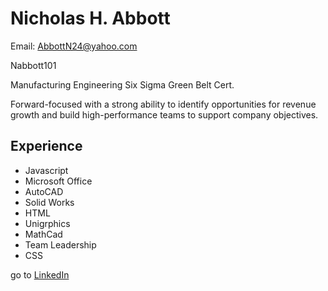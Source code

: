# Nicholas H. Abbott
Email: AbbottN24@yahoo.com

Nabbott101

Manufacturing Engineering Six Sigma Green Belt Cert.

Forward-focused with a strong ability to identify opportunities for revenue growth and build high-performance teams to support company objectives. 


## Experience
* Javascript
* Microsoft Office
* AutoCAD
* Solid Works
* HTML          
* Unigrphics          
* MathCad      
* Team Leadership
* CSS


  
<!---
karlllarson/karlllarson is a ✨ special ✨ repository because its `README.md` (this file) appears on your GitHub profile.
You can click the Preview link to take a look at your changes.
--->

[website]: https://www.linkedin.com/in/nicholas-abbott-4664a256/ 
go to [LinkedIn][website]
